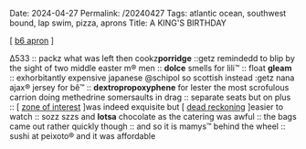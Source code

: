 Date: 2024-04-27
Permalink: /20240427
Tags: atlantic ocean, southwest bound, lap swim, pizza, aprons
Title: A KING'S BIRTHDAY
  
[ [b6 apron](https://maps.app.goo.gl/dREX1CEfH8n3QEPr5) ]

Δ533 :: packz what was left then cookz**porridge** ::getz remindedd to blip by the sight of two middle easter m® men :: **dolce** smells for lili™ :: float **gleam** :: exhorbitantly expensive japanese @schipol so scottish instead :getz nana ajax® jersey for bê™ :: **dextropropoxyphene** for lester the most scrofulous carrion doing methedrine somersaults in drag :: separate seats but on plus :: [ [zone of interest](https://www.imdb.com/title/tt7160372/?ref_=nv_sr_srsg_1_tt_7_nm_0_q_zone%2520of%2520) ]was indeed exquisite but [ [dead reckoning](https://www.imdb.com/title/tt9603212/?ref_=nv_sr_srsg_3_tt_8_nm_0_q_mission%2520) ]easier to watch :: sozz szzs and **lotsa** chocolate as the catering was awful :: the bags came out rather quickly though :: and so it is mamys™ behind the wheel :: sushi at peixoto® and it was affordable 
